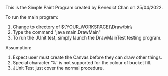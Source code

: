 This is the Simple Paint Program created by Benedict Chan on 25/04/2022.

To run the main program:

1. Change to directory of ${YOUR_WORKSPACE}\Draw\bin\
2. Type the command "java main.DrawMain"
3. To run the JUnit test, simply launch the DrawMainTest testing program.

Assumption:

1. Expect user must create the Canvas before they can draw other things.
2. Special character '%' is not supported for the colour of bucket fill.
3. JUnit Test just cover the normal procedure.
